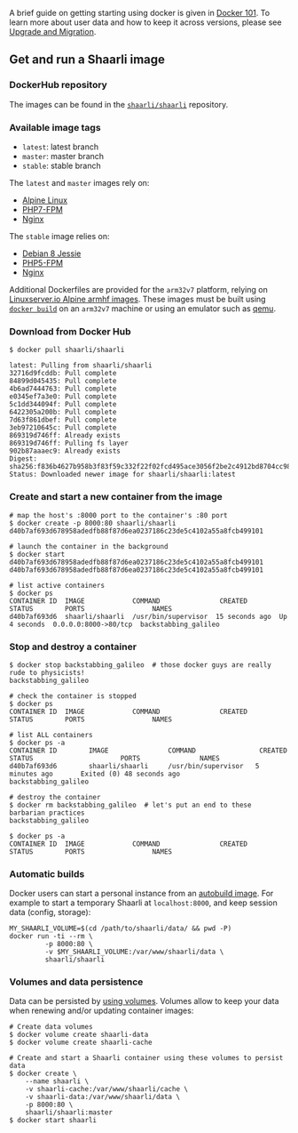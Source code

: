 A brief guide on getting starting using docker is given in [Docker 101](docker-101.md).
To learn more about user data and how to keep it across versions, please see [Upgrade and Migration](../Upgrade-and-migration.md).

## Get and run a Shaarli image

### DockerHub repository
The images can be found in the [`shaarli/shaarli`](https://hub.docker.com/r/shaarli/shaarli/)
repository.

### Available image tags
- `latest`: latest branch
- `master`: master branch
- `stable`: stable branch

The `latest` and `master` images rely on:

- [Alpine Linux](https://www.alpinelinux.org/)
- [PHP7-FPM](http://php-fpm.org/)
- [Nginx](http://nginx.org/)

The `stable` image relies on:

- [Debian 8 Jessie](https://hub.docker.com/_/debian/)
- [PHP5-FPM](http://php-fpm.org/)
- [Nginx](http://nginx.org/)

Additional Dockerfiles are provided for the `arm32v7` platform, relying on
[Linuxserver.io Alpine armhf
images](https://hub.docker.com/r/lsiobase/alpine.armhf/). These images must be
built using [`docker
build`](https://docs.docker.com/engine/reference/commandline/build/) on an
`arm32v7` machine or using an emulator such as
[qemu](https://resin.io/blog/building-arm-containers-on-any-x86-machine-even-dockerhub/).

### Download from Docker Hub
```shell
$ docker pull shaarli/shaarli

latest: Pulling from shaarli/shaarli
32716d9fcddb: Pull complete
84899d045435: Pull complete
4b6ad7444763: Pull complete
e0345ef7a3e0: Pull complete
5c1dd344094f: Pull complete
6422305a200b: Pull complete
7d63f861dbef: Pull complete
3eb97210645c: Pull complete
869319d746ff: Already exists
869319d746ff: Pulling fs layer
902b87aaaec9: Already exists
Digest: sha256:f836b4627b958b3f83f59c332f22f02fcd495ace3056f2be2c4912bd8704cc98
Status: Downloaded newer image for shaarli/shaarli:latest
```

### Create and start a new container from the image
```shell
# map the host's :8000 port to the container's :80 port
$ docker create -p 8000:80 shaarli/shaarli
d40b7af693d678958adedfb88f87d6ea0237186c23de5c4102a55a8fcb499101

# launch the container in the background
$ docker start d40b7af693d678958adedfb88f87d6ea0237186c23de5c4102a55a8fcb499101
d40b7af693d678958adedfb88f87d6ea0237186c23de5c4102a55a8fcb499101

# list active containers
$ docker ps
CONTAINER ID  IMAGE            COMMAND               CREATED         STATUS        PORTS                 NAMES
d40b7af693d6  shaarli/shaarli  /usr/bin/supervisor  15 seconds ago  Up 4 seconds  0.0.0.0:8000->80/tcp  backstabbing_galileo
```

### Stop and destroy a container
```shell
$ docker stop backstabbing_galileo  # those docker guys are really rude to physicists!
backstabbing_galileo

# check the container is stopped
$ docker ps
CONTAINER ID  IMAGE            COMMAND               CREATED         STATUS        PORTS                 NAMES

# list ALL containers
$ docker ps -a
CONTAINER ID        IMAGE               COMMAND                CREATED             STATUS                      PORTS               NAMES
d40b7af693d6        shaarli/shaarli     /usr/bin/supervisor   5 minutes ago       Exited (0) 48 seconds ago                       backstabbing_galileo

# destroy the container
$ docker rm backstabbing_galileo  # let's put an end to these barbarian practices
backstabbing_galileo

$ docker ps -a
CONTAINER ID  IMAGE            COMMAND               CREATED         STATUS        PORTS                 NAMES
```

### Automatic builds
Docker users can start a personal instance from an
[autobuild image](https://hub.docker.com/r/shaarli/shaarli/).
For example to start a temporary Shaarli at ``localhost:8000``, and keep session
data (config, storage):

```shell
MY_SHAARLI_VOLUME=$(cd /path/to/shaarli/data/ && pwd -P)
docker run -ti --rm \
         -p 8000:80 \
         -v $MY_SHAARLI_VOLUME:/var/www/shaarli/data \
         shaarli/shaarli
```

### Volumes and data persistence
Data can be persisted by [using volumes](https://docs.docker.com/storage/volumes/).
Volumes allow to keep your data when renewing and/or updating container images:

```shell
# Create data volumes
$ docker volume create shaarli-data
$ docker volume create shaarli-cache

# Create and start a Shaarli container using these volumes to persist data
$ docker create \
    --name shaarli \
    -v shaarli-cache:/var/www/shaarli/cache \
    -v shaarli-data:/var/www/shaarli/data \
    -p 8000:80 \
    shaarli/shaarli:master
$ docker start shaarli
```
